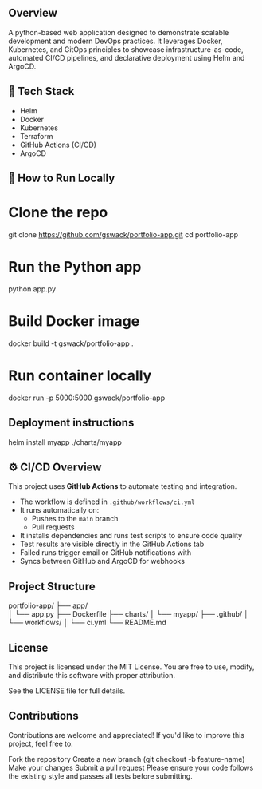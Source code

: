 ## Overview
A python-based web application designed to demonstrate scalable development and modern DevOps practices. It leverages Docker, Kubernetes, and GitOps principles to showcase infrastructure-as-code, automated CI/CD pipelines, and declarative deployment using Helm and ArgoCD.

## 🧱 Tech Stack
- Helm  
- Docker  
- Kubernetes  
- Terraform  
- GitHub Actions (CI/CD)
- ArgoCD    

## 🚀 How to Run Locally  
# Clone the repo
git clone https://github.com/gswack/portfolio-app.git
cd portfolio-app
# Run the Python app
python app.py
# Build Docker image
docker build -t gswack/portfolio-app .
# Run container locally
docker run -p 5000:5000 gswack/portfolio-app

## Deployment instructions
helm install myapp ./charts/myapp

## ⚙️ CI/CD Overview
This project uses **GitHub Actions** to automate testing and integration.
- The workflow is defined in `.github/workflows/ci.yml`
- It runs automatically on:
  - Pushes to the `main` branch
  - Pull requests
- It installs dependencies and runs test scripts to ensure code quality
- Test results are visible directly in the GitHub Actions tab
- Failed runs trigger email or GitHub notifications with 
- Syncs between GitHub and ArgoCD for webhooks

## Project Structure
portfolio-app/
├── app/  
│   └── app.py
├── Dockerfile
├── charts/
│   └── myapp/
├── .github/
│   └── workflows/
│       └── ci.yml
└── README.md

## License
This project is licensed under the MIT License.
You are free to use, modify, and distribute this software with proper attribution.

See the LICENSE file for full details.

## Contributions
Contributions are welcome and appreciated! If you'd like to improve this project, feel free to:

Fork the repository
Create a new branch (git checkout -b feature-name)
Make your changes
Submit a pull request
Please ensure your code follows the existing style and passes all tests before submitting.
